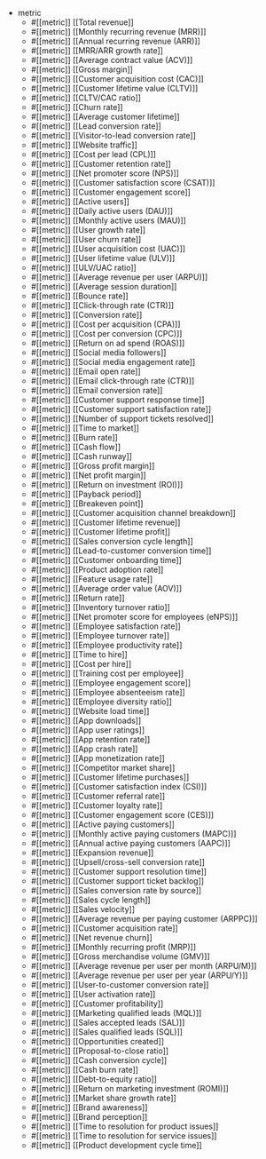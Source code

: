- metric
  - #[[metric]]  [[Total revenue]]
  - #[[metric]]  [[Monthly recurring revenue (MRR)]]
  - #[[metric]]  [[Annual recurring revenue (ARR)]]
  - #[[metric]]  [[MRR/ARR growth rate]]
  - #[[metric]]  [[Average contract value (ACV)]]
  - #[[metric]]  [[Gross margin]]
  - #[[metric]]  [[Customer acquisition cost (CAC)]]
  - #[[metric]]  [[Customer lifetime value (CLTV)]]
  - #[[metric]]  [[CLTV/CAC ratio]]
  - #[[metric]]  [[Churn rate]]
  - #[[metric]]  [[Average customer lifetime]]
  - #[[metric]]  [[Lead conversion rate]]
  - #[[metric]]  [[Visitor-to-lead conversion rate]]
  - #[[metric]]  [[Website traffic]]
  - #[[metric]]  [[Cost per lead (CPL)]]
  - #[[metric]]  [[Customer retention rate]]
  - #[[metric]]  [[Net promoter score (NPS)]]
  - #[[metric]]  [[Customer satisfaction score (CSAT)]]
  - #[[metric]]  [[Customer engagement score]]
  - #[[metric]]  [[Active users]]
  - #[[metric]]  [[Daily active users (DAU)]]
  - #[[metric]]  [[Monthly active users (MAU)]]
  - #[[metric]]  [[User growth rate]]
  - #[[metric]]  [[User churn rate]]
  - #[[metric]]  [[User acquisition cost (UAC)]]
  - #[[metric]]  [[User lifetime value (ULV)]]
  - #[[metric]]  [[ULV/UAC ratio]]
  - #[[metric]]  [[Average revenue per user (ARPU)]]
  - #[[metric]]  [[Average session duration]]
  - #[[metric]]  [[Bounce rate]]
  - #[[metric]]  [[Click-through rate (CTR)]]
  - #[[metric]]  [[Conversion rate]]
  - #[[metric]]  [[Cost per acquisition (CPA)]]
  - #[[metric]]  [[Cost per conversion (CPC)]]
  - #[[metric]]  [[Return on ad spend (ROAS)]]
  - #[[metric]]  [[Social media followers]]
  - #[[metric]]  [[Social media engagement rate]]
  - #[[metric]]  [[Email open rate]]
  - #[[metric]]  [[Email click-through rate (CTR)]]
  - #[[metric]]  [[Email conversion rate]]
  - #[[metric]]  [[Customer support response time]]
  - #[[metric]]  [[Customer support satisfaction rate]]
  - #[[metric]]  [[Number of support tickets resolved]]
  - #[[metric]]  [[Time to market]]
  - #[[metric]]  [[Burn rate]]
  - #[[metric]]  [[Cash flow]]
  - #[[metric]]  [[Cash runway]]
  - #[[metric]]  [[Gross profit margin]]
  - #[[metric]]  [[Net profit margin]]
  - #[[metric]]  [[Return on investment (ROI)]]
  - #[[metric]]  [[Payback period]]
  - #[[metric]]  [[Breakeven point]]
  - #[[metric]]  [[Customer acquisition channel breakdown]]
  - #[[metric]]  [[Customer lifetime revenue]]
  - #[[metric]]  [[Customer lifetime profit]]
  - #[[metric]]  [[Sales conversion cycle length]]
  - #[[metric]]  [[Lead-to-customer conversion time]]
  - #[[metric]]  [[Customer onboarding time]]
  - #[[metric]]  [[Product adoption rate]]
  - #[[metric]]  [[Feature usage rate]]
  - #[[metric]]  [[Average order value (AOV)]]
  - #[[metric]]  [[Return rate]]
  - #[[metric]]  [[Inventory turnover ratio]]
  - #[[metric]]  [[Net promoter score for employees (eNPS)]]
  - #[[metric]]  [[Employee satisfaction rate]]
  - #[[metric]]  [[Employee turnover rate]]
  - #[[metric]]  [[Employee productivity rate]]
  - #[[metric]]  [[Time to hire]]
  - #[[metric]]  [[Cost per hire]]
  - #[[metric]]  [[Training cost per employee]]
  - #[[metric]]  [[Employee engagement score]]
  - #[[metric]]  [[Employee absenteeism rate]]
  - #[[metric]]  [[Employee diversity ratio]]
  - #[[metric]]  [[Website load time]]
  - #[[metric]]  [[App downloads]]
  - #[[metric]]  [[App user ratings]]
  - #[[metric]]  [[App retention rate]]
  - #[[metric]]  [[App crash rate]]
  - #[[metric]]  [[App monetization rate]]
  - #[[metric]]  [[Competitor market share]]
  - #[[metric]]  [[Customer lifetime purchases]]
  - #[[metric]]  [[Customer satisfaction index (CSI)]]
  - #[[metric]]  [[Customer referral rate]]
  - #[[metric]]  [[Customer loyalty rate]]
  - #[[metric]]  [[Customer engagement score (CES)]]
  - #[[metric]]  [[Active paying customers]]
  - #[[metric]]  [[Monthly active paying customers (MAPC)]]
  - #[[metric]]  [[Annual active paying customers (AAPC)]]
  - #[[metric]]  [[Expansion revenue]]
  - #[[metric]]  [[Upsell/cross-sell conversion rate]]
  - #[[metric]]  [[Customer support resolution time]]
  - #[[metric]]  [[Customer support ticket backlog]]
  - #[[metric]]  [[Sales conversion rate by source]]
  - #[[metric]]  [[Sales cycle length]]
  - #[[metric]]  [[Sales velocity]]
  - #[[metric]]  [[Average revenue per paying customer (ARPPC)]]
  - #[[metric]]  [[Customer acquisition rate]]
  - #[[metric]]  [[Net revenue churn]]
  - #[[metric]]  [[Monthly recurring profit (MRP)]]
  - #[[metric]]  [[Gross merchandise volume (GMV)]]
  - #[[metric]]  [[Average revenue per user per month (ARPU/M)]]
  - #[[metric]]  [[Average revenue per user per year (ARPU/Y)]]
  - #[[metric]]  [[User-to-customer conversion rate]]
  - #[[metric]]  [[User activation rate]]
  - #[[metric]]  [[Customer profitability]]
  - #[[metric]]  [[Marketing qualified leads (MQL)]]
  - #[[metric]]  [[Sales accepted leads (SAL)]]
  - #[[metric]]  [[Sales qualified leads (SQL)]]
  - #[[metric]]  [[Opportunities created]]
  - #[[metric]]  [[Proposal-to-close ratio]]
  - #[[metric]]  [[Cash conversion cycle]]
  - #[[metric]]  [[Cash burn rate]]
  - #[[metric]]  [[Debt-to-equity ratio]]
  - #[[metric]]  [[Return on marketing investment (ROMI)]]
  - #[[metric]]  [[Market share growth rate]]
  - #[[metric]]  [[Brand awareness]]
  - #[[metric]]  [[Brand perception]]
  - #[[metric]]  [[Time to resolution for product issues]]
  - #[[metric]]  [[Time to resolution for service issues]]
  - #[[metric]]  [[Product development cycle time]]


